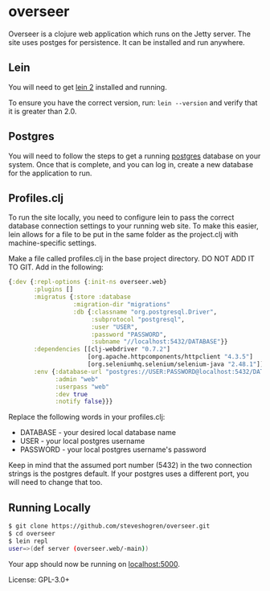
# overseer

Overseer is a clojure web application which runs on the Jetty server. The site
uses postges for persistence. It can be installed and run anywhere.

## Lein

You will need to get [lein 2](http://leiningen.org/) installed and running. 

To ensure you have the correct version, run: ```lein --version``` and verify
that it is greater than 2.0.

## Postgres

You will need to follow the steps to get a running
[postgres](https://www.postgresql.org/) database on your system. Once that is
complete, and you can log in, create a new database for the application to run.

## Profiles.clj

To run the site locally, you need to configure lein to pass the correct database
connection settings to your running web site. To make this easier, lein allows
for a file to be put in the same folder as the project.clj with machine-specific
settings. 

Make a file called profiles.clj in the base project directory. DO NOT ADD IT TO
GIT. Add in the following:

```clojure
{:dev {:repl-options {:init-ns overseer.web}
       :plugins []
       :migratus {:store :database
                  :migration-dir "migrations"
                  :db {:classname "org.postgresql.Driver",
                       :subprotocol "postgresql",
                       :user "USER",
                       :password "PASSWORD",
                       :subname "//localhost:5432/DATABASE"}}
       :dependencies [[clj-webdriver "0.7.2"]
                      [org.apache.httpcomponents/httpclient "4.3.5"]
                      [org.seleniumhq.selenium/selenium-java "2.48.1"]]
       :env {:database-url "postgres://USER:PASSWORD@localhost:5432/DATABASE"
             :admin "web"
             :userpass "web"
             :dev true
             :notify false}}}
```

Replace the following words in your profiles.clj:

* DATABASE - your desired local database name
* USER - your local postgres username
* PASSWORD - your local postgres username's password

Keep in mind that the assumed port number (5432) in the two connection strings
is the postgres default. If your postgres uses a different port, you will need
to change that too.

## Running Locally

```sh
$ git clone https://github.com/steveshogren/overseer.git
$ cd overseer
$ lein repl
user=>(def server (overseer.web/-main))
```

Your app should now be running on [localhost:5000](http://localhost:5000/).


License: GPL-3.0+ 
